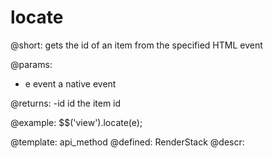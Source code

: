 locate
=============



@short:
	gets the id of an item from the specified HTML event
    

@params:
- e		event		a native event


@returns:
-id	id	the item id

@example:
$$('view').locate(e);

@template:	api_method
@defined:	RenderStack	
@descr:

